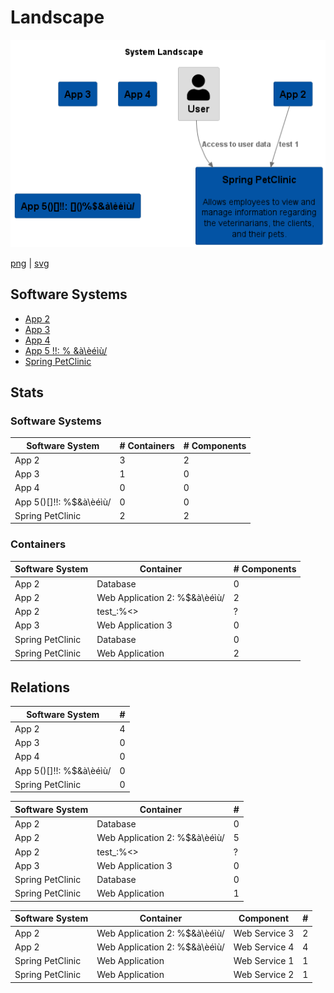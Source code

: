 # Landscape

![landscape](./images/landscape.png)

[png](./images/landscape.png) | [svg](./images/landscape.svg)


## Software Systems

 - [App 2](software-systems/App%202/README.md)
 - [App 3](software-systems/App%203/README.md)
 - [App 4](software-systems/App%204/README.md)
 - [App 5    !!:     % &à\èéìù/](software-systems/App%205____!!_%20_______à_èéìù_/README.md)
 - [Spring PetClinic](software-systems/Spring%20PetClinic/README.md)

## Stats

### Software Systems

| Software System | # Containers | # Components |
| --- | --- | --- |
| App 2 | 3 | 2 |
| App 3 | 1 | 0 |
| App 4 | 0 | 0 |
| App 5()[]!!: []()%$&à\èéìù/ | 0 | 0 |
| Spring PetClinic | 2 | 2 |

### Containers

| Software System | Container | # Components |
| --- | --- | --- |
| App 2 | Database | 0 |
| App 2 | Web Application 2: []()%$&à\èéìù/ | 2 |
| App 2 | test_:%<>|? | 0 |
| App 3 | Web Application 3 | 0 |
| Spring PetClinic | Database | 0 |
| Spring PetClinic | Web Application | 2 |

## Relations

| Software System | # |
| --- | --- |
| App 2 | 4 |
| App 3 | 0 |
| App 4 | 0 |
| App 5()[]!!: []()%$&à\èéìù/ | 0 |
| Spring PetClinic | 0 |

| Software System | Container | # |
| --- | --- | --- |
| App 2 | Database | 0 |
| App 2 | Web Application 2: []()%$&à\èéìù/ | 5 |
| App 2 | test_:%<>|? | 0 |
| App 3 | Web Application 3 | 0 |
| Spring PetClinic | Database | 0 |
| Spring PetClinic | Web Application | 1 |

| Software System | Container | Component | # |
| --- | --- | --- | --- |
| App 2 | Web Application 2: []()%$&à\èéìù/ | Web Service 3 | 2 |
| App 2 | Web Application 2: []()%$&à\èéìù/ | Web Service 4 | 4 |
| Spring PetClinic | Web Application | Web Service 1 | 1 |
| Spring PetClinic | Web Application | Web Service 2 | 1 |

